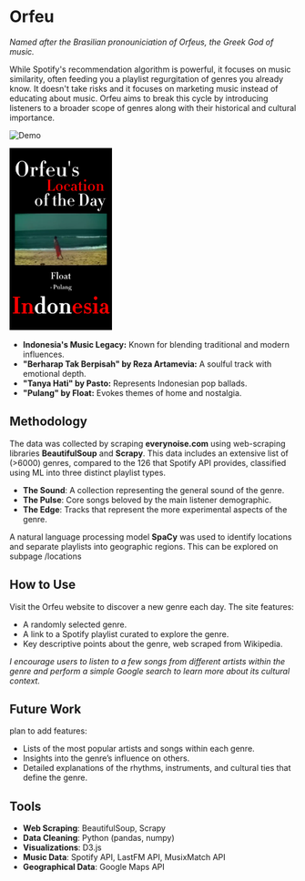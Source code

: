 # Orfeu
*Named after the Brasilian pronouniciation of Orfeus, the Greek God of music.*     

While Spotify's recommendation algorithm is powerful, it focuses on music similarity, often feeding you a playlist regurgitation of genres you already know. It doesn't take risks and it focuses on marketing music instead of educating about music. Orfeu aims to break this cycle by introducing listeners to a broader scope of genres along with their historical and cultural importance. 

![Demo](./assets/demo/orfeu_demo2.gif)

<a href="https://youtube.com/shorts/lQzao0TsUYA?feature=share">
  <img src="assets/demo/IndonesiaCover.png" alt="Indonesia example" width="180" height="320" style="display: inline-block; margin-right: 20px;">
</a>

- **Indonesia's Music Legacy:** Known for blending traditional and modern influences.
- **"Berharap Tak Berpisah" by Reza Artamevia:** A soulful track with emotional depth.
- **"Tanya Hati" by Pasto:** Represents Indonesian pop ballads.
- **"Pulang" by Float:** Evokes themes of home and nostalgia.





## Methodology

The data was collected by scraping **everynoise.com** using web-scraping libraries **BeautifulSoup** and **Scrapy**. This data includes an extensive list of (>6000) genres, compared to the 126 that Spotify API provides, classified using ML into three distinct playlist types.  

- **The Sound**: A collection representing the general sound of the genre.
- **The Pulse**: Core songs beloved by the main listener demographic.
- **The Edge**: Tracks that represent the more experimental aspects of the genre.

A natural language processing model **SpaCy** was used to identify locations and separate playlists into geographic regions. This can be explored on subpage /locations

## How to Use

Visit the Orfeu website to discover a new genre each day. The site features:

- A randomly selected genre.
- A link to a Spotify playlist curated to explore the genre.
- Key descriptive points about the genre, web scraped from Wikipedia.

*I encourage users to listen to a few songs from different artists within the genre and perform a simple Google search to learn more about its cultural context.*

## Future Work
plan to add features:

- Lists of the most popular artists and songs within each genre.
- Insights into the genre’s influence on others.
- Detailed explanations of the rhythms, instruments, and cultural ties that define the genre.

## Tools

- **Web Scraping**: BeautifulSoup, Scrapy
- **Data Cleaning**: Python (pandas, numpy)
- **Visualizations**: D3.js
- **Music Data**: Spotify API, LastFM API, MusixMatch API
- **Geographical Data**: Google Maps API
